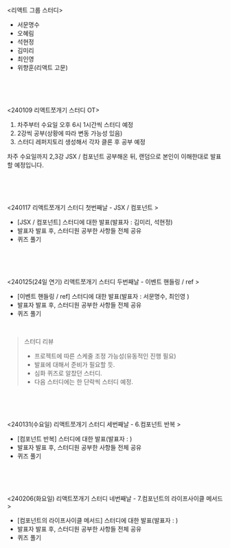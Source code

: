 <리액트 그룹 스터디>
- 서문명수
- 오혜림
- 석현정
- 김미리
- 최인영
- 위향훈(리액트 고문)

<br><br><br>


<240109 리액트쪼개기 스터디 OT>

1. 차주부터 수요일 오후 6시 1시간씩 스터디 예정
2. 2강씩 공부(상황에 따라 변동 가능성 있음)
3. 스터디 레퍼지토리 생성해서 각자 클론 후 공부 예정

차주 수요일까지 2,3강 JSX / 컴포넌트 공부해온 뒤, 랜덤으로 본인이 이해한대로 발표할 예정입니다.

<br><br><br>

<240117 리액트쪼개기 스터디 첫번째날 - JSX / 컴포넌트 >

- [JSX / 컴포넌트] 스터디에 대한 발표(발표자 : 김미리, 석현정)
- 발표자 발표 후, 스터디원 공부한 사항들 전체 공유
- 퀴즈 풀기

<br><br><br>

<240125(24일 연기) 리액트쪼개기 스터디 두번째날 - 이벤트 핸들링 / ref >

- [이벤트 핸들링 / ref] 스터디에 대한 발표(발표자 : 서문명수, 최인영 )
- 발표자 발표 후, 스터디원 공부한 사항들 전체 공유
- 퀴즈 풀기
  
<br>

> 스터디 리뷰
> - 프로젝트에 따른 스케줄 조정 가능성(유동적인 진행 필요)<br/>
> - 발표에 대해서 준비가 필요할 듯.<br/>
> - 심화 퀴즈로 알찼던 스터디.<br/>
> - 다음 스터디에는 한 단락씩 스터디 예정.

<br><br><br>

<240131(수요일) 리액트쪼개기 스터디 세번째날 - 6.컴포넌트 반복 >

- [컴포넌트 반복] 스터디에 대한 발표(발표자 : )
- 발표자 발표 후, 스터디원 공부한 사항들 전체 공유
- 퀴즈 풀기


<br><br><br>

<240206(화요일) 리액트쪼개기 스터디 네번째날 - 7.컴포넌트의 라이프사이클 메서드>

- [컴포넌트의 라이프사이클 메서드] 스터디에 대한 발표(발표자 : )
- 발표자 발표 후, 스터디원 공부한 사항들 전체 공유
- 퀴즈 풀기


